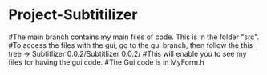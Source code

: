 # Project-Subtitilizer
#The main branch contains my main files of code. This is in the folder "src".
#To access the files with the gui, go to the gui branch, then follow the this tree -> Subtitlizer 0.0.2/Subtitlizer 0.0.2/
#This will enable you to see my files for having the gui code. 
#The Gui code is in MyForm.h